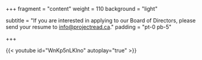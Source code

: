 +++
fragment = "content"
weight = 110
background = "light"

subtitle = "If you are interested in applying to our Board of Directors, please send your resume to info@projectread.ca."
padding = "pt-0 pb-5"

+++

{{< youtube id="WnKp5nLKlno" autoplay="true" >}}

